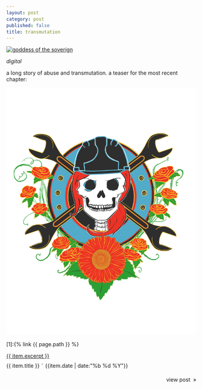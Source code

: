 ```yaml
---
layout: post
category: post
published: false
title: transmutation
---
```

<a href='{{ page.path }}'>![goddess of the soverign]({{site.baseurl}}/media/transmutation.jpeg)</a>
<!--more-->
<span class='date fr'>*digital*</span>
  
  
  
a long story of abuse and transmutation.  a teaser for the most recent chapter:
  
![transmutation](/media/transmutation.png)

[1]:{% link {{ page.path }} %}



<div class='splash' style='padding-bottom:3.66em;'>
      <a href="{{site.baseurl}}{{item.url}}">{{ item.excerpt }}</a>
      <div style='padding-bottom:2em; padding-top:.66em;'>
        {{ item.title }}
        <span class='date'>
             &#152; {{item.date | date:"%b %d %Y"}}
        </span>
        <a href="{{site.baseurl}}{{item.url}}">
        <h4 class='item'></h4>
        <span class='date' href='{{ site.baseurl }}{{ item.url }}' style='float:right;'>
          	view post &nbsp;&raquo;
         </span>
        </a>
      </div>
    </div>
